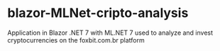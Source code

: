 # blazor-MLNet-cripto-analysis
Application in Blazor .NET 7 with ML.NET 7 used to analyze and invest cryptocurrencies on the foxbit.com.br platform
